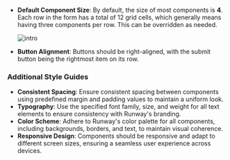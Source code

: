 - **Default Component Size**: By default, the size of most components is **4**. Each row in the form has a total of 12 grid cells, which generally means having three components per row. This can be overridden as needed.
  
  ![intro](../_assets/form-builder/form-builder-grid.png)

- **Button Alignment**: Buttons should be right-aligned, with the submit button being the rightmost item on its row.

### Additional Style Guides
- **Consistent Spacing**: Ensure consistent spacing between components using predefined margin and padding values to maintain a uniform look.
- **Typography**: Use the specified font family, size, and weight for all text elements to ensure consistency with Runway's branding.
- **Color Scheme**: Adhere to Runway's color palette for all components, including backgrounds, borders, and text, to maintain visual coherence.
- **Responsive Design**: Components should be responsive and adapt to different screen sizes, ensuring a seamless user experience across devices.

